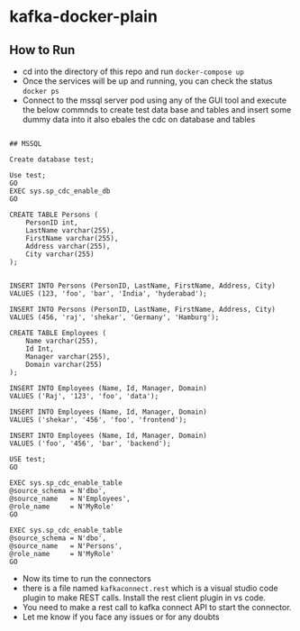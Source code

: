 # kafka-docker-plain

## How to Run

- cd into the directory of this repo and run 
  `docker-compose up`
- Once the services will be up and running, you can check the status
  `docker ps`
- Connect to the mssql server pod using any of the GUI tool and execute the below commnds to create test data base and tables and insert some dummy data into it
also ebales the cdc on database and tables

```

## MSSQL 

Create database test;

Use test;
GO  
EXEC sys.sp_cdc_enable_db  
GO 

CREATE TABLE Persons (
    PersonID int,
    LastName varchar(255),
    FirstName varchar(255),
    Address varchar(255),
    City varchar(255)
);


INSERT INTO Persons (PersonID, LastName, FirstName, Address, City)
VALUES (123, 'foo', 'bar', 'India', 'hyderabad');

INSERT INTO Persons (PersonID, LastName, FirstName, Address, City)
VALUES (456, 'raj', 'shekar', 'Germany', 'Hamburg');

CREATE TABLE Employees (
    Name varchar(255),
    Id Int,
    Manager varchar(255),
    Domain varchar(255)
);

INSERT INTO Employees (Name, Id, Manager, Domain)
VALUES ('Raj', '123', 'foo', 'data');

INSERT INTO Employees (Name, Id, Manager, Domain)
VALUES ('shekar', '456', 'foo', 'frontend');

INSERT INTO Employees (Name, Id, Manager, Domain)
VALUES ('foo', '456', 'bar', 'backend');

USE test;  
GO  
  
EXEC sys.sp_cdc_enable_table  
@source_schema = N'dbo',  
@source_name   = N'Employees',  
@role_name     = N'MyRole' 
GO

EXEC sys.sp_cdc_enable_table  
@source_schema = N'dbo',  
@source_name   = N'Persons',  
@role_name     = N'MyRole' 
GO

```
- Now its time to run the connectors
- there is a file named `kafkaconnect.rest` which is a visual studio code plugin to make REST calls. Install the rest client plugin in vs code.
- You need to make a rest call to kafka connect API to start the connector.
- Let me know if you face any issues or for any doubts
